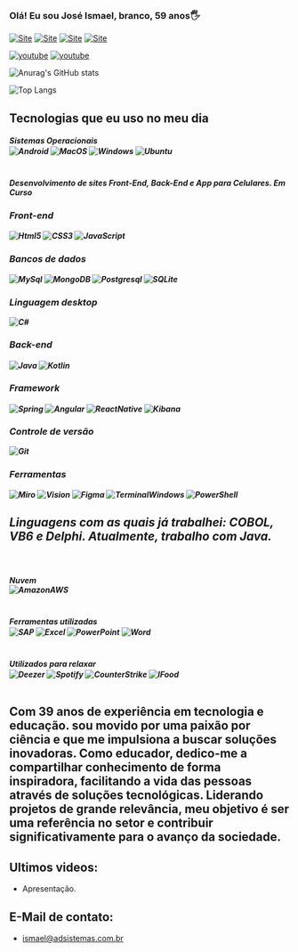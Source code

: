 ### Olá! Eu sou José Ismael, branco, 59 anos🖐️

[![Site](https://img.shields.io/badge/Maintained%3F-yes-green.svg)](https://dilmabittencourt.com.br/)
[![Site](https://img.shields.io/badge/Maintained%3F-yes-green.svg)](http://alemdasorte.com.br/)
[![Site](https://img.shields.io/badge/Maintained%3F-yes-green.svg)](https://adsistemas.com.br/)
[![Site](https://img.shields.io/badge/Maintained%3F-yes-green.svg)](https://santarosa-site.web.app/)

[![youtube](https://img.shields.io/badge/YouTube-FF0000?style=for-the-badge&logo=youtube&logoColor=white)](https://www.youtube.com/channel/UCPvTOdjDJlBHqMebPZS5aCg)
[![youtube](https://img.shields.io/badge/YouTube-FF0000?style=for-the-badge&logo=youtube&logoColor=white)](https://studio.youtube.com/channel/UC3bVkwXluBO69Oz0EIRzyvA)

![Anurag's GitHub stats](https://github-readme-stats.vercel.app/api?username=adsjinf&show_icons=true&title_color=008000&theme=dracula)

![Top Langs](https://github-readme-stats.vercel.app/api/top-langs/?username=adsjinf&layout=compact&title_color=008000&theme=dracula)

## Tecnologias que eu uso no meu dia

<h5>Sistemas Operacionais
<div style="sisplay: inline_block">
    <img align="center" alt="Android" src="https://img.shields.io/badge/Android-3DDC84?style=for-the-badge&logo=android&logoColor=white" />
    <img align="center" alt="MacOS" src="https://img.shields.io/badge/mac%20os-000000?style=for-the-badge&logo=apple&logoColor=white" />
    <img align="center" alt="Windows" src="https://img.shields.io/badge/Windows-0078D6?style=for-the-badge&logo=windows&logoColor=white" />
    <img align="center" alt="Ubuntu" src="https://img.shields.io/badge/Ubuntu-E95420?style=for-the-badge&logo=ubuntu&logoColor=white" />
</div><br/>
<h5>Desenvolvimento de sites Front-End, Back-End  e App para Celulares. Em Curso
<div style="sisplay: inline_block">
    <h3>Front-end</h3>
    <img align="center" alt="Html5" src="https://img.shields.io/badge/HTML5-E34F26?style=for-the-badge&logo=html5&logoColor=white" />
    <img align="center" alt="CSS3" src="https://img.shields.io/badge/Css3-1572B6?style=for-the-badge&logo=css3&logoColor=white" />
    <img align="center" alt="JavaScript" src="https://img.shields.io/badge/JavaScript-F7DF1E?style=for-the-badge&logo=javascript&logoColor=black" /></br>
    <h3>Bancos de dados</h3>
    <img align="center" alt="MySql" src="https://img.shields.io/badge/MySQL-005C84?style=for-the-badge&logo=mysql&logoColor=white" />
    <img align="center" alt="MongoDB" src="https://img.shields.io/badge/MongoDB-4EA94B?style=for-the-badge&logo=mongodb&logoColor=white" />
    <img align="center" alt="Postgresql" src="https://img.shields.io/badge/PostgreSQL-316192?style=for-the-badge&logo=postgresql&logoColor=white" />
    <img align="center" alt="SQLite" src="https://img.shields.io/badge/SQLite-07405E?style=for-the-badge&logo=sqlite&logoColor=white" /></br>
    <h3>Linguagem desktop</h3>
    <img align="center" alt="C#" src="https://img.shields.io/badge/C%23-239120?style=for-the-badge&logo=c-sharp&logoColor=white" /></br>
    <h3>Back-end</h3>
    <img align="center" alt="Java" src="https://img.shields.io/badge/Java-ED8B00?style=for-the-badge&logo=openjdk&logoColor=white" />
    <img align="center" alt="Kotlin" src="https://img.shields.io/badge/Kotlin-0095D5?&style=for-the-badge&logo=kotlin&logoColor=white" /></br>
    <h3>Framework</h3>
    <img align="center" alt="Spring" src="https://img.shields.io/badge/Spring-6DB33F?style=for-the-badge&logo=spring&logoColor=white" />
    <img align="center" alt="Angular" src="https://img.shields.io/badge/Angular-DD0031?style=for-the-badge&logo=angular&logoColor=white" />
    <img align="center" alt="ReactNative" src="https://img.shields.io/badge/React_Native-20232A?style=for-the-badge&logo=react&logoColor=61DAFB" />
    <img align="center" alt="Kibana" src="https://img.shields.io/badge/Kibana-005571?style=for-the-badge&logo=Kibana&logoColor=white" /></br>
    <h3>Controle de versão</h3>
    <img align="center" alt="Git" src="https://img.shields.io/badge/GIT-E44C30?style=for-the-badge&logo=git&logoColor=white" /></br>
    <h3>Ferramentas</h3>
    <img align="center" alt="Miro" src="https://img.shields.io/badge/Miro-050038?style=for-the-badge&logo=Miro&logoColor=white" />
    <img align="center" alt="Vision" src="https://img.shields.io/badge/Microsoft_Visio-3955A3?style=for-the-badgee&logo=microsoft-visio&logoColor=white" />
    <img align="center" alt="Figma" src="https://img.shields.io/badge/Figma-F24E1E?style=for-the-badge&logo=figma&logoColor=white" />
    <img align="center" alt="TerminalWindows" src="https://img.shields.io/badge/windows%20terminal-4D4D4D?style=for-the-badge&logo=windows%20terminal&logoColor=white" />
    <img align="center" alt="PowerShell" src="https://img.shields.io/badge/Powershell-2CA5E0?style=for-the-badge&logo=powershell&logoColor=white" />
    <H2>
        Linguagens com as quais já trabalhei: COBOL, VB6 e Delphi. Atualmente, trabalho com Java.
    </H2>
</div><br/>
<h5>Nuvem
<div style="sisplay: inline_block">
    <img align="center" alt="AmazonAWS" src="https://img.shields.io/badge/Amazon_AWS-FF9900?style=for-the-badge&logo=amazonaws&logoColor=white" />
</div><br/>
<h5>Ferramentas utilizadas 
<div style="sisplay: inline_block">
    <img align="center" alt="SAP" src="https://img.shields.io/badge/SAP-0FAAFF?style=for-the-badge&logo=sap&logoColor=white" />
    <img align="center" alt="Excel" src="https://img.shields.io/badge/Microsoft_Excel-217346?style=for-the-badge&logo=microsoft-excel&logoColor=white" />
    <img align="center" alt="PowerPoint" src="https://img.shields.io/badge/Microsoft_PowerPoint-B7472A?style=for-the-badge&logo=microsoft-powerpoint&logoColor=white" />
    <img align="center" alt="Word" src="https://img.shields.io/badge/Microsoft_Word-2B579A?style=for-the-badge&logo=microsoft-word&logoColor=white" />
</div><br/>
<h5>Utilizados para relaxar
<div style="sisplay: inline_block">
    <img align="center" alt="Deezer" src="https://img.shields.io/badge/Deezer-FEAA2D?style=for-the-badge&logo=deezer&logoColor=white" />
    <img align="center" alt="Spotify" src="https://img.shields.io/badge/Spotify-1ED760?&style=for-the-badge&logo=spotify&logoColor=white" />
    <img align="center" alt="CounterStrike" src="https://img.shields.io/badge/Counter_Strike-000000?style=for-the-badge&logo=counter-strike&logoColor=white" />
    <img align="center" alt="IFood" src="https://img.shields.io/badge/iFood-EA1D2C?style=for-the-badge&logo=ifood&logoColor=white" />
</div><br/>

## Com 39 anos de experiência em tecnologia e educação. sou movido por uma paixão por ciência e que me impulsiona a buscar soluções inovadoras. Como educador, dedico-me a compartilhar conhecimento de forma inspiradora, facilitando a vida das pessoas através de soluções tecnológicas. Liderando projetos de grande relevância, meu objetivo é ser uma referência no setor e contribuir significativamente para o avanço da sociedade.

## Ultimos videos:
- Apresentação.

## E-Mail de contato:
- ismael@adsistemas.com.br

